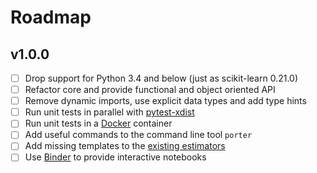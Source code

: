 # Roadmap

## v1.0.0

- [ ] Drop support for Python 3.4 and below (just as scikit-learn 0.21.0)
- [ ] Refactor core and provide functional and object oriented API
- [ ] Remove dynamic imports, use explicit data types and add type hints
- [ ] Run unit tests in parallel with [pytest-xdist](https://docs.pytest.org/en/3.0.0/xdist.html)
- [ ] Run unit tests in a [Docker](https://www.docker.com/) container
- [ ] Add useful commands to the command line tool `porter` 
- [ ] Add missing templates to the [existing estimators](https://github.com/nok/sklearn-porter#estimators)
- [ ] Use [Binder](https://mybinder.org/) to provide interactive notebooks

